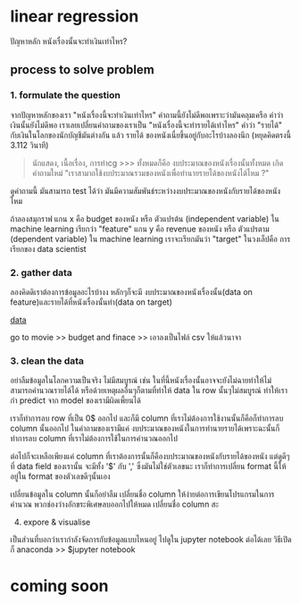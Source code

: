 # linear regression

ปัญหาหลัก หนังเรื่องนั้นจะทำเงินเท่าไหร?

## process to solve problem

### 1. formulate the question
จากปัญหาหลักของเรา "หนังเรื่องนี้จะทำเงินเท่าไหร" คำถามนี้ยังไม่ดีพอเพราะว่ามันคลุมเครือ คำว่าเงินนั้นยังไม่ดีพอ
เราเลยเปลี่ยนคำถามของเราเป็น "หนังเรื่องนี้จะทำรายได้เท่าไหร"
คำว่า "รายได้" กับเงินในโลกของนักบัญชีมันต่างกัน
แล้ว รายได้ ของหนังเนื่ยขึ้นอยู่กับอะไรบ้างลองนึก (หยุดคิดตรงนี้ 3.112 วินาที)
> นักแสดง, เนื้อเรื่อง, การทำcg >>> ทั้งหมดก็คือ งบประมาณของหนังเรื่องนั้นทั้งหมด
เกิดคำถามใหม่ "เราสามาถใช้งบประมาณรวมของหนังเพื่อทำนายรายได้ของหนังได้ไหม ?"

ดูคำถามนี้ มันสามารถ test ได้ว่า มันมีความสัมพันธ์ระหว่างงบประมาณของหนังกับรายได้ของหนังไหม

ถ้าลองสมุกราฟ แกน x คือ budget ของหนัง หรือ ตัวแปรต้น (independent variable) ใน machine learning เรียกว่า "feature"
        แกน y คือ revenue ของหนัง หรือ ตัวแปรตาม (dependent variable) ใน machine learning เราจะเรียกมันว่า "target"
ในวงเล็ปคือ การเรียกของ data scientist

### 2. gather data

ลองคิดดิเราต้องการข้อมูลอะไรบ้างง หลักๆก็จะมี งบประมาณของหนังเรื่องนั้น(data on feature)และรายได้ที่หนังเรื่องนั้นทำ(data on target)

[data](https://www.the-numbers.com/)

go to movie >> budget and finace >> เอาลงเป็นไฟล์ csv ให้แล้วนาจา

### 3. clean the data

อย่าลืมข้อมูลในโลกความเป็นจริง ไม่มีสมบูรณ์ เช่น ในที่นี้หนังเรื่องนั้นอาจจะยังไม่ฉายทำให้ไม่สามารถคำนวณรายได้ได้ หรือด้วยเหตุผลอื่นๆก็ตามที่ทำให้ data ใน row นั้นๆไม่สมบูรณ์
ทำให้เรากำ predict จาก model ของเรามีผิดเพี้ยนได้

เราก็ทำการลบ row ที่เป็น 0$ ออกไป
และก็มี column ที่เราไม่ต้องการใช้งานนั้นก็คือก็ทำการลบ column นั้นออกไป 
ในคำถามของเรามีแค่ งบประมาณของหนังในการทำนายรายได้เพราะฉะนั้นก็ทำการลบ column ที่เราไม่ต้องการใช้ในการคำนวณออกไป

ต่อไปก็จะเหลือเพียงแค่ column ที่เราต้องการนั้นก็คืองบประมาณของหนังกับรายได้ของหนัง
แต่ดูดีๆที่ data field ของเรานั้น จะมีทั้ง '$' กับ ',' ซึ่งมันไม่ใช่ตัวเลขนะ เราก็ทำการเปลี่ยน format นี้ให้อยู่ใน format ของตัวเลขดีๆนั้นเอง

เปลี่ยนข้อมูลใน column นั้นก็อย่าลืม เปลี่ยนชื่อ column ให้ง่ายต่อการเขียนโปรแกรมในการคำนวณ พวกช่องว่างอักขระพิเศษลบออกไปให้หมด เปลี่ยนชื่อ column สะ

4. expore & visualise

เป็นส่วนที่บอกว่าเรากำลังจัดการกับข้อมูลแบบไหนอยู่ ไปดูใน jupyter notebook ต่อได้เลย 
วิธีเปิดก็ anaconda >> $jupyter notebook

# coming soon